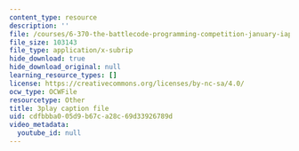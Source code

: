 ```yaml
---
content_type: resource
description: ''
file: /courses/6-370-the-battlecode-programming-competition-january-iap-2013/cdfbbba005d9b67ca28c69d33926789d_pISCwkvKMZ0.srt
file_size: 103143
file_type: application/x-subrip
hide_download: true
hide_download_original: null
learning_resource_types: []
license: https://creativecommons.org/licenses/by-nc-sa/4.0/
ocw_type: OCWFile
resourcetype: Other
title: 3play caption file
uid: cdfbbba0-05d9-b67c-a28c-69d33926789d
video_metadata:
  youtube_id: null
---
```

